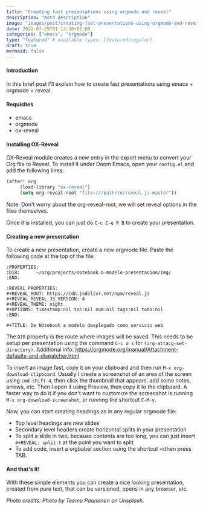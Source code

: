 ```yaml
---
title: "Creating fast presentations using orgmode and reveal"
description: "meta description"
image: "images/post/creating-fast-presentations-using-orgmode-and-reveal/creating-fast-presentations-using-orgmode-and-reveal.jpg"
date: 2022-07-29T01:13:30+02:00
categories: ["emacs", "orgmode"]
type: "featured" # available types: [featured/regular]
draft: true
mermaid: false
---
```

#### Introduction

In this brief post I'll explain how to create fast presentations using emacs + orgmode + reveal.

#### Requisites

- emacs
- orgmode
- ox-reveal

#### Installing OX-Reveal

OX-Reveal module creates a new entry in the export menu to convert your Org file to Reveal. To install it under Doom Emacs, open your `config.el` and add the following lines:

```lisp
(after! org
     (load-library "ox-reveal")
     (setq org-reveal-root "file:///path/to/reveal.js-master"))
```

Note: Don't worry about the org-reveal-root, we will set reveal options in the files themselves.

Once it is installed, you can just do `C-c C-e R B` to create your presentation.

#### Creating a new presentation

To create a new presentation, create a new orgmode file. Paste the following code at the top of the file:

```
:PROPERTIES:
:DIR:      ~/org/projects/notebook-a-modelo-presentacion/img/
:END:

:REVEAL_PROPERTIES:
#+REVEAL_ROOT: https://cdn.jsdelivr.net/npm/reveal.js
#+REVEAL_REVEAL_JS_VERSION: 4
#+REVEAL_THEME: night
#+OPTIONS: timestamp:nil toc:nil num:nil tags:nil todo:nil
:END:

#+TITLE: De Notebook a modelo desplegado como servicio web
```

The `DIR` property is the route where images will be saved. This needs to be setup per presentation using the command `C-c a s` for `(org-attacg-set-directory)`. Additional info: https://orgmode.org/manual/Attachment-defaults-and-dispatcher.html

To insert an image fast, copy it on your clipboard and then run `M-x org-download-clipboard`. Usually I create a screenshot of an area of the screen using `cmd-shift-4`, then click the thumbnail that appears, add some notes, arrows, etc. Then I open it using Preview, then copy it to the clipboard. A faster way to do it if you don't want to customize the screenshot is running `M-x org-download-screenshot`, or running the shortcut `C-M-y`.

Now, you can start creating headings as in any regular orgmode file:

- Top level headings are new slides
- Secondary level headers create horizontal splits in your presentation
- To split a slide in two, because contents are too long, you can just insert `#+REVEAL: split:t` at the point you want to split
- To add code, insert a orgbabel section using the shortcut `<s`then press TAB.

#### And that's it!

With these simple elements you can create a nice looking presentation, created from pure text, that can be versioned, opens in any browser, etc.

_Photo credits: Photo by Teemu Paananen on Unsplash._

